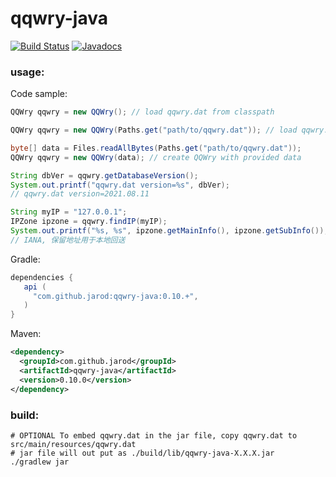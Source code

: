 # qqwry-java

[![Build Status](https://travis-ci.com/jarod/qqwry-java.svg?branch=master)](https://travis-ci.com/jarod/qqwry-java)
[![Javadocs](http://www.javadoc.io/badge/com.github.jarod/qqwry-java.svg)](http://www.javadoc.io/doc/com.github.jarod/qqwry-java/0.10.0)


### usage:

Code sample:
```java
QQWry qqwry = new QQWry(); // load qqwry.dat from classpath

QQWry qqwry = new QQWry(Paths.get("path/to/qqwry.dat")); // load qqwry.dat from java.nio.file.Path

byte[] data = Files.readAllBytes(Paths.get("path/to/qqwry.dat"));
QQWry qqwry = new QQWry(data); // create QQWry with provided data

String dbVer = qqwry.getDatabaseVersion();
System.out.printf("qqwry.dat version=%s", dbVer);
// qqwry.dat version=2021.08.11

String myIP = "127.0.0.1";
IPZone ipzone = qqwry.findIP(myIP);
System.out.printf("%s, %s", ipzone.getMainInfo(), ipzone.getSubInfo());
// IANA, 保留地址用于本地回送
```

Gradle:
```groovy
dependencies {
   api (
     "com.github.jarod:qqwry-java:0.10.+",
   )
}
```

Maven:
```xml
<dependency>
  <groupId>com.github.jarod</groupId>
  <artifactId>qqwry-java</artifactId>
  <version>0.10.0</version>
</dependency>
```

### build:

```
# OPTIONAL To embed qqwry.dat in the jar file, copy qqwry.dat to src/main/resources/qqwry.dat
# jar file will out put as ./build/lib/qqwry-java-X.X.X.jar
./gradlew jar
```
